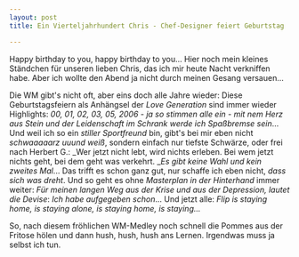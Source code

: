 ```yaml
---
layout: post
title: Ein Vierteljahrhundert Chris - Chef-Designer feiert Geburtstag

---
```


Happy birthday to you, happy birthday to you... Hier noch mein kleines Ständchen für unseren lieben Chris, das ich mir heute Nacht verkniffen habe. Aber ich wollte den Abend ja nicht durch meinen Gesang versauen...

Die WM gibt's nicht oft, aber eins doch alle Jahre wieder: Diese Geburtstagsfeiern als Anhängsel der _Love Generation_ sind immer wieder Highlights: _00, 01, 02, 03, 05, 2006 - ja so stimmen alle ein - mit nem Herz aus Stein und der Leidenschaft im Schrank werde ich Spaßbremse sein_... Und weil ich so ein _stiller Sportfreund_ bin, gibt's bei mir eben nicht _schwaaaaarz uuund weiß_, sondern einfach nur tiefste Schwärze, oder frei nach Herbert G.: _Wer jetzt nicht lebt, wird nichts erleben. Bei wem jetzt nichts geht, bei dem geht was verkehrt. __Es gibt keine Wahl und kein zweites Mal_... Das trifft es schon ganz gut, nur schaffe ich eben nicht, _dass sich was dreht_. Und so geht es ohne _Masterplan in der Hinterhand_ immer weiter: _Für meinen langen Weg aus der Krise und aus der Depression, lautet die Devise_: _Ich habe aufgegeben schon_... Und jetzt alle: _Flip is staying home, is staying alone, is staying home, is staying..._

So, nach diesem fröhlichen WM-Medley noch schnell die Pommes aus der Fritose hölen und dann hush, hush, hush ans Lernen. Irgendwas muss ja selbst ich tun.

